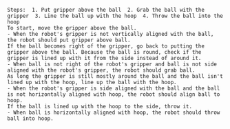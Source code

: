 
    Steps:  1. Put gripper above the ball  2. Grab the ball with the gripper  3. Line the ball up with the hoop  4. Throw the ball into the hoop
    To start, move the gripper above the ball.
    - When the robot's gripper is not vertically aligned with the ball, the robot should put gripper above ball.
    If the ball becomes right of the gripper, go back to putting the gripper above the ball. Because the ball is round, check if the gripper is lined up with it from the side instead of around it.
    - When ball is not right of the robot's gripper and ball is not side aligned with the robot's gripper, the robot should grab ball.
    As long the gripper is still mostly around the ball and the ball isn't lined up with the hoop, line up the ball with the hoop.
    - When the robot's gripper is side aligned with the ball and the ball is not horizontally aligned with hoop, the robot should align ball to hoop.
    If the ball is lined up with the hoop to the side, throw it.
    - When ball is horizontally aligned with hoop, the robot should throw ball into hoop.
